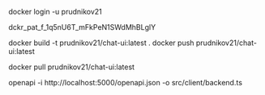 docker login -u prudnikov21

dckr_pat_f_1q5nU6T_mFkPeN1SWdMhBLglY

docker build -t prudnikov21/chat-ui:latest .
docker push prudnikov21/chat-ui:latest

docker pull prudnikov21/chat-ui:latest

openapi -i http://localhost:5000/openapi.json -o src/client/backend.ts
